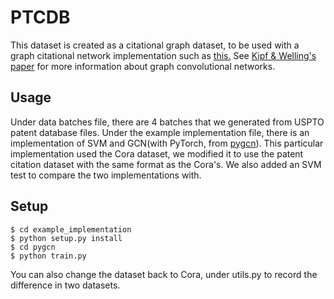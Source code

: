 # PTCDB

This dataset is created as a citational graph dataset, to be used with a graph
citational network implementation such as
[this.](https://github.com/tkipf/pygcn) See
[Kipf & Welling's paper](https://arxiv.org/abs/1609.02907) for more information
about graph convolutional networks.

## Usage

Under data batches file, there are 4 batches that we generated from USPTO patent
database files. Under the example implementation file, there is an
implementation of SVM and GCN(with PyTorch, from
[pygcn](https://github.com/tkipf/pygcn)). This particular implementation used
the Cora dataset, we modified it to use the patent citation dataset with the
same format as the Cora's. We also added an SVM test to compare the two
implementations with.

## Setup

```
$ cd example_implementation
$ python setup.py install
$ cd pygcn
$ python train.py
```

You can also change the dataset back to Cora, under utils.py to record the
difference in two datasets.
